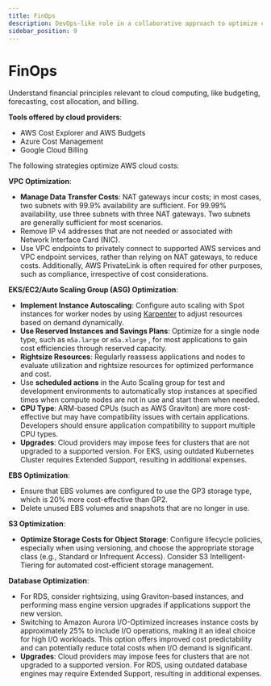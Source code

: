 ```yaml
---
title: FinOps
description: DevOps-like role in a collaborative approach to optimize cloud costs, ensuring financial accountability, efficiency, and resource management.
sidebar_position: 9
---
```


# FinOps

Understand financial principles relevant to cloud computing, like budgeting, forecasting, cost allocation, and billing.

**Tools offered by cloud providers**:

- AWS Cost Explorer and AWS Budgets
- Azure Cost Management
- Google Cloud Billing

The following strategies optimize AWS cloud costs:

**VPC Optimization**:

 - **Manage Data Transfer Costs**: NAT gateways incur costs; in most cases, two subnets with 99.9% availability are sufficient. For 99.99% availability, use three subnets with three NAT gateways. Two subnets are generally sufficient for most scenarios.
 - Remove IP v4 addresses that are not needed or associated with Network Interface Card (NIC).
 - Use VPC endpoints to privately connect to supported AWS services and VPC endpoint services, rather than relying on NAT gateways, to reduce costs. Additionally, AWS PrivateLink is often required for other purposes, such as compliance, irrespective of cost considerations.

**EKS/EC2/Auto Scaling Group (ASG) Optimization**:

 - **Implement Instance Autoscaling**: Configure auto scaling with Spot instances for worker nodes by using [Karpenter](https://karpenter.sh/)  to adjust resources based on demand dynamically.
 - **Use Reserved Instances and Savings Plans**: Optimize for a single node type, such as `m5a.large` or `m5a.xlarge` , for most applications to gain cost efficiencies through reserved capacity.
 - **Rightsize Resources**: Regularly reassess applications and nodes to evaluate utilization and rightsize resources for optimized performance and cost.
 - Use **scheduled actions** in the Auto Scaling group for test and development environments to automatically stop instances at specified times when compute nodes are not in use and start them when needed.
 - **CPU Type**: ARM-based CPUs (such as AWS Graviton) are more cost-effective but may have compatibility issues with certain applications. Developers should ensure application compatibility to support multiple CPU types.
 - **Upgrades**: Cloud providers may impose fees for clusters that are not upgraded to a supported version. For EKS, using outdated Kubernetes Cluster requires Extended Support, resulting in additional expenses.

**EBS Optimization**:

 - Ensure that EBS volumes are configured to use the GP3 storage type, which is 20% more cost-effective than GP2.
 - Delete unused EBS volumes and snapshots that are no longer in use.

**S3 Optimization**:

 - **Optimize Storage Costs for Object Storage**: Configure lifecycle policies, especially when using versioning, and choose the appropriate storage class (e.g., Standard or Infrequent Access). Consider S3 Intelligent-Tiering for automated cost-efficient storage management.

**Database Optimization**:
 - For RDS, consider rightsizing, using Graviton-based instances, and performing mass engine version upgrades if applications support the new version.
 - Switching to Amazon Aurora I/O-Optimized increases instance costs by approximately 25% to include I/O operations, making it an ideal choice for high I/O workloads. This option offers improved cost predictability and can potentially reduce total costs when I/O demand is significant.
 - **Upgrades**: Cloud providers may impose fees for clusters that are not upgraded to a supported version. For RDS, using outdated database engines may require Extended Support, resulting in additional expenses.